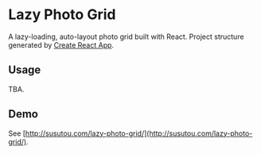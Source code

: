 # Lazy Photo Grid
A lazy-loading, auto-layout photo grid built with React.
Project structure generated by [Create React App](https://github.com/facebookincubator/create-react-app).

## Usage
TBA.

## Demo
See [http://susutou.com/lazy-photo-grid/](http://susutou.com/lazy-photo-grid/).
